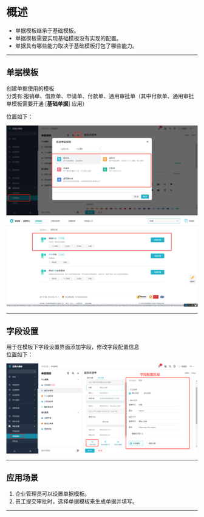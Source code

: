 # 概述

* 单据模板继承于基础模板。
* 单据模板需要实现基础模板没有实现的配置。
* 单据具有哪些能力取决于基础模板打包了哪些能力。

---
## 单据模板
创建单据使用的模板<br/>
分类有:报销单、借款单、申请单、付款单、通用审批单（其中付款单、通用审批单模板需要开通 [**基础单据**] 应用）

位置如下：

![image](images/新建单据模板.png)     
![image](images/基础单据.png)

---
## 字段设置
用于在模板下字段设置界面添加字段，修改字段配置信息<br/>
位置如下：

![image](images/字段设置.png)

---
## 应用场景
1. 企业管理员可以设置单据模板。
2. 员工提交审批时，选择单据模板来生成单据并填写。

---










